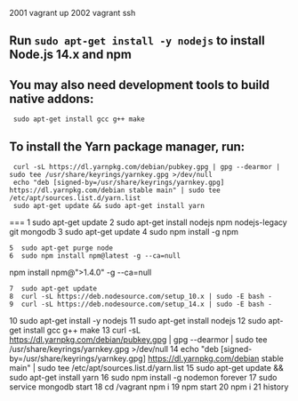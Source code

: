 

2001  vagrant up
 2002  vagrant ssh


## Run `sudo apt-get install -y nodejs` to install Node.js 14.x and npm
## You may also need development tools to build native addons:
     sudo apt-get install gcc g++ make
## To install the Yarn package manager, run:
     curl -sL https://dl.yarnpkg.com/debian/pubkey.gpg | gpg --dearmor | sudo tee /usr/share/keyrings/yarnkey.gpg >/dev/null
     echo "deb [signed-by=/usr/share/keyrings/yarnkey.gpg] https://dl.yarnpkg.com/debian stable main" | sudo tee /etc/apt/sources.list.d/yarn.list
     sudo apt-get update && sudo apt-get install yarn



 ===
     1  sudo apt-get update
    2  sudo apt-get install nodejs npm nodejs-legacy git mongodb
    3  sudo apt-get update
    4  sudo npm install -g npm



    5  sudo apt-get purge node
    6  sudo npm install npm@latest -g --ca=null

npm install npm@">1.4.0" -g --ca=null


    7  sudo apt-get update
    8  curl -sL https://deb.nodesource.com/setup_10.x | sudo -E bash -
    9  curl -sL https://deb.nodesource.com/setup_14.x | sudo -E bash -
   10  sudo apt-get install -y nodejs
   11  sudo apt-get install nodejs
   12  sudo apt-get install gcc g++ make
   13  curl -sL https://dl.yarnpkg.com/debian/pubkey.gpg | gpg --dearmor | sudo tee /usr/share/keyrings/yarnkey.gpg >/dev/null
   14  echo "deb [signed-by=/usr/share/keyrings/yarnkey.gpg] https://dl.yarnpkg.com/debian stable main" | sudo tee /etc/apt/sources.list.d/yarn.list
   15  sudo apt-get update && sudo apt-get install yarn
   16  sudo npm install -g nodemon forever
   17  sudo service mongodb start
   18  cd /vagrant
       npm i
   19  npm start
   20  npm i
   21  history    